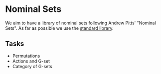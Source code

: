 # Nominal Sets #

We aim to have a library of nominal sets following Andrew Pitts'
"Nominal Sets". As far as possible we use the [standard
library](https://github.com/agda/agda-stdlib/).

## Tasks ##

  * Permutations
  * Actions and G-set
  * Category of G-sets



